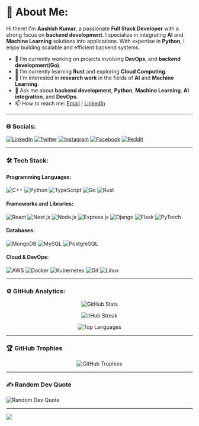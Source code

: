 # 💫 About Me:

Hi there! I'm **Aashish Kumar**, a passionate **Full Stack Developer** with a strong focus on **backend development**. I specialize in integrating **AI** and **Machine Learning** solutions into applications. With expertise in **Python**, I enjoy building scalable and efficient backend systems.

- 🔭 I’m currently working on projects involving **DevOps**, and **backend development(Go)**.
- 🌱 I’m currently learning **Rust** and exploring **Cloud Computing**.
- 🔬 I'm interested in **research work** in the fields of **AI** and **Machine Learning**.
- 💬 Ask me about **backend development**, **Python**, **Machine Learning**, **AI integration**, and **DevOps**.
- 📫 How to reach me: [Email](mailto:aashish201810kumar@gmail.com) | [LinkedIn](https://www.linkedin.com/in/aashish-kumar-iiit/)

---

### 🌐 Socials:

[![LinkedIn](https://img.shields.io/badge/-LinkedIn-0A66C2?style=flat-square&logo=Linkedin&logoColor=white)](https://www.linkedin.com/in/aashish-kumar-322696248/)
[![Twitter](https://img.shields.io/badge/-Twitter-1DA1F2?style=flat-square&logo=Twitter&logoColor=white)](https://twitter.com/exile_Aashish)
[![Instagram](https://img.shields.io/badge/-Instagram-E4405F?style=flat-square&logo=Instagram&logoColor=white)](https://www.instagram.com/its_aashish30/)
[![Facebook](https://img.shields.io/badge/-Facebook-1877F2?style=flat-square&logo=Facebook&logoColor=white)](https://www.facebook.com/profile.php?id=100013409462714)
[![Reddit](https://img.shields.io/badge/-Reddit-FF4500?style=flat-square&logo=Reddit&logoColor=white)](https://www.reddit.com/user/Select-Bar-9549)

---

### 🛠 Tech Stack:


#### Programming Languages:

![C++](https://img.shields.io/badge/C++-00599C?style=flat-square&logo=C%2B%2B&logoColor=white)
![Python](https://img.shields.io/badge/Python-3776AB?style=flat-square&logo=Python&logoColor=white)
![TypeScript](https://img.shields.io/badge/TypeScript-007ACC?style=flat-square&logo=TypeScript&logoColor=white)
![Go](https://img.shields.io/badge/Go-00ADD8?style=flat-square&logo=Go&logoColor=white)
![Rust](https://img.shields.io/badge/Rust-000000?style=flat-square&logo=Rust&logoColor=white)

#### Frameworks and Libraries:

![React](https://img.shields.io/badge/React-20232A?style=flat-square&logo=React&logoColor=61DAFB)
![Next.js](https://img.shields.io/badge/Next.js-000000?style=flat-square&logo=Next.js&logoColor=white)
![Node.js](https://img.shields.io/badge/Node.js-339933?style=flat-square&logo=Node.js&logoColor=white)
![Express.js](https://img.shields.io/badge/Express.js-404D59?style=flat-square&logo=Express&logoColor=white)
![Django](https://img.shields.io/badge/Django-092E20?style=flat-square&logo=Django&logoColor=white)
![Flask](https://img.shields.io/badge/Flask-000000?style=flat-square&logo=Flask&logoColor=white)
![PyTorch](https://img.shields.io/badge/PyTorch-EE4C2C?style=flat-square&logo=PyTorch&logoColor=white)

#### Databases:

![MongoDB](https://img.shields.io/badge/MongoDB-47A248?style=flat-square&logo=MongoDB&logoColor=white)
![MySQL](https://img.shields.io/badge/MySQL-4479A1?style=flat-square&logo=MySQL&logoColor=white)
![PostgreSQL](https://img.shields.io/badge/PostgreSQL-336791?style=flat-square&logo=PostgreSQL&logoColor=white)

#### Cloud & DevOps:

![AWS](https://img.shields.io/badge/AWS-232F3E?style=flat-square&logo=Amazon%20AWS&logoColor=white)
![Docker](https://img.shields.io/badge/Docker-2496ED?style=flat-square&logo=Docker&logoColor=white)
![Kubernetes](https://img.shields.io/badge/Kubernetes-326CE5?style=flat-square&logo=Kubernetes&logoColor=white)
![Git](https://img.shields.io/badge/Git-F05032?style=flat-square&logo=Git&logoColor=white)
![Linux](https://img.shields.io/badge/Linux-FCC624?style=flat-square&logo=Linux&logoColor=black)

---


### ⚙️ GitHub Analytics:

<div align="center">

![GitHub Stats](https://github-readme-stats.vercel.app/api?username=AashishKumar-3002&theme=radical&hide_border=true&include_all_commits=true&count_private=true)

<p><img align="center" src="https://github-readme-streak-stats.herokuapp.com/?user=AashishKumar-3002&theme=radical&border_radius=1.5" alt="itHub Streak" /></p>

![Top Languages](https://github-readme-stats.vercel.app/api/top-langs/?username=AashishKumar-3002&theme=radical&hide_border=true&include_all_commits=true&count_private=true&layout=compact)

</div>

---

### 🏆 GitHub Trophies

<div align="center">

![GitHub Trophies](https://github-profile-trophy.vercel.app/?username=AashishKumar-3002&theme=radical&no-frame=true&margin-w=15)

</div>

---

### ✍️ Random Dev Quote

![Random Dev Quote](https://quotes-github-readme.vercel.app/api?type=horizontal&theme=radical)

---

[![](https://visitcount.itsvg.in/api?id=AashishKumar-3002&icon=0&color=0)](https://visitcount.itsvg.in)

<!--
Feel free to customize this README further. You can add more sections like 📕 Latest Blog Posts, 🎧 Now Playing, or 💬 Ask Me About.
-->
